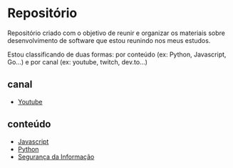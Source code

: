 # Repositório

<p>Repositório criado com o objetivo de reunir e organizar os materiais sobre desenvolvimento de software que estou reunindo nos meus estudos.</p>
<p>Estou classificando de duas formas: por conteúdo (ex: Python, Javascript, Go...) e por canal (ex: youtube, twitch, dev.to...)</p>

## canal

 - [Youtube](./canal/Youtube.MD)

## conteúdo

- [Javascript](conteudo/Javascript.MD)
- [Python](conteudo/Python.MD)
- [Segurança da Informação](conteudo/SI.MD)
